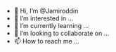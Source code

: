 - 👋 Hi, I’m @Jamiroddin
- 👀 I’m interested in ...
- 🌱 I’m currently learning ...
- 💞️ I’m looking to collaborate on ...
- 📫 How to reach me ...

<!---
Jamiroddin/Jamiroddin is a ✨ special ✨ repository because its `README.md` (this file) appears on your GitHub profile.
You can click the Preview link to take a look at your changes.
--->
